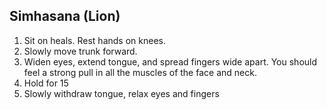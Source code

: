 ## Simhasana (Lion)

1. Sit on heals. Rest hands on knees.
2. Slowly move trunk forward.
3. Widen eyes, extend tongue, and spread fingers wide apart. You should feel a strong pull in all the muscles of the face and neck.
4. Hold for 15
5. Slowly withdraw tongue, relax eyes and fingers
